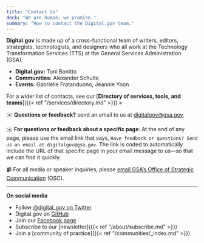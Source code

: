 ```yaml
---
title: "Contact Us"
deck: "We are human, we promise."
summary: "How to contact the Digital.gov team."
---
```


**Digital.gov** is made up of a cross-functional team of writers, editors, strategists, technologists, and designers who all work at the Technology Transformation Services (TTS) at the General Services Administration (GSA).

- **Digital.gov:** Toni Bonitto
- **Communities:**  Alexander Schulte
- **Events:** Gabrielle Fratanduono, Jeannie Yoon

For a wider list of contacts, see our [**Directory of services, tools, and teams**]({{< ref "/services/directory.md" >}}) »

:envelope: **Questions or feedback?** send an email to us at [digitalgov@gsa.gov](mailto:digitalgov@gsa.gov).

:envelope: **For questions or feedback about a specific page**: At the end of any page, please use the email link that says, `Have feedback or questions? Send us an email at digitalgov@gsa.gov`. The link is coded to automatically include the URL of that specific page in your email message to us&mdash;so that we can find it quickly.


:video_camera: For all media or speaker inquiries, please [email GSA’s Office of Strategic Communication](mailto:press@gsa.gov) (OSC).

---

**On social media**

- Follow [@digital_gov on Twitter](https://twitter.com/digital_gov/)
- Digital.gov on [GitHub](https://github.com/GSA/digitalgov.gov)
- Join our [Facebook page](https://www.facebook.com/DigitalGov)
- Subscribe to our [newsletter]({{< ref "/about/subscribe.md" >}})
- Join a [community of practice]({{< ref "/communities/_index.md" >}})
